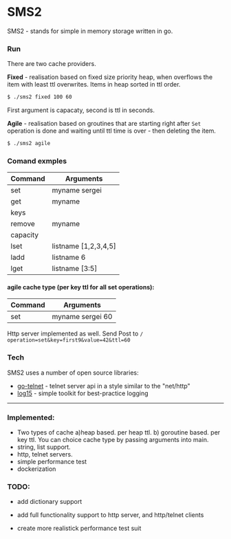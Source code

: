 # SMS2

SMS2 - stands for simple in memory storage written in go.

### Run
There are two cache providers.

**Fixed** - realisation based on fixed size priority heap, when overflows the item with least ttl overwrites. Items in heap sorted in ttl order.
```sh
$ ./sms2 fixed 100 60
```
First argument is capacaty, second is ttl in seconds. 


**Agile** -  realisation based on groutines that are starting right after `Set` operation is done and waiting until ttl time is over - then deleting the item.
```sh
$ ./sms2 agile
```

### Comand exmples
| Command | Arguments
| ------ | ------ |
| set | myname sergei |
| get | myname |
| keys |  |
| remove | myname |
| capacity |  |
| lset | listname [1,2,3,4,5] |
| ladd | listname 6 |
| lget | listname [3:5] |

#### agile cache type (per key ttl for all set operations):
| Command | Arguments
| ------ | ------ |
| set | myname sergei 60 |


Http server implemented as well. Send Post to `/` 
`operation=set&key=first9&value=42&ttl=60`

### Tech

SMS2 uses a number of open source libraries:

* [go-telnet] - telnet server api in a style similar to the "net/http"
* [log15] - simple toolkit for best-practice logging
------------------------------


### Implemented:
 - Two types of cache a)heap based. per heap ttl. b) goroutine based. per key ttl. You can choice cache type by passing arguments into main. 
 - string, list support.
 - http, telnet servers.
 - simple performance test
 - dockerization 

### TODO:
 - add dictionary support
 - add full functionality support to http server, and http/telnet clients
 - create more realistick performance test suit




   [go-telnet]: <https://github.com/reiver/go-telnet>
   [log15]: <https://github.com/inconshreveable/log15>